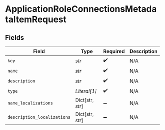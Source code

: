 # ApplicationRoleConnectionsMetadataItemRequest


## Fields

| Field                       | Type                        | Required                    | Description                 |
| --------------------------- | --------------------------- | --------------------------- | --------------------------- |
| `key`                       | *str*                       | :heavy_check_mark:          | N/A                         |
| `name`                      | *str*                       | :heavy_check_mark:          | N/A                         |
| `description`               | *str*                       | :heavy_check_mark:          | N/A                         |
| `type`                      | *Literal[1]*                | :heavy_check_mark:          | N/A                         |
| `name_localizations`        | Dict[str, *str*]            | :heavy_minus_sign:          | N/A                         |
| `description_localizations` | Dict[str, *str*]            | :heavy_minus_sign:          | N/A                         |